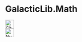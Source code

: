 # GalacticLib.Math

<a href="https://github.com/Galacticai/GalacticLib.Math/actions/runs/3277320056/jobs/5394449671" >
    <img 
        height=28 
        alt="GitHub Workflow Status" 
        src="https://img.shields.io/github/workflow/status/Galacticai/GalacticLib.Math/.NET?label=Build&logo=dotnet" 
    />
</a>
<br/>
<a href="https://nuget.org/packages/GalacticLib.Math" >
    <img
        height=28
        alt="Nuget Package"
        src="https://buildstats.info/nuget/GalacticLib.Math"
    />
</a>
